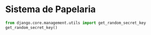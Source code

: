 # Sistema de Papelaria

```python
from django.core.management.utils import get_random_secret_key
get_random_secret_key()
```
